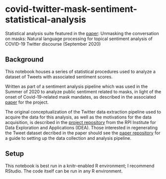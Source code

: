 # covid-twitter-mask-sentiment-statistical-analysis
Statistical analysis suite featured in the [paper](https://www.medrxiv.org/content/10.1101/2020.08.28.20183863v3): Unmasking the conversation on masks: Natural language processing for topical sentiment analysis of COVID-19 Twitter discourse (September 2020)
## Background
This notebook houses a series of statistical procedures used to analyze a dataset of Tweets with associated sentiment scores. 

Written as part of a sentiment analysis pipeline which was used in the Summer of 2020 to analyze public sentiment related to masks, in light of the onset of Covid-19-related mask mandates, as described in the associated [paper](https://www.medrxiv.org/content/10.1101/2020.08.28.20183863v3) for the project. 

The original conceptualization of the Twitter data extraction pipeline used to acquire the data for this analysis, as well as the motivations for the data acquisition, is described in the [project repository](https://github.com/TheRensselaerIDEA/COVID-Twitter) from the RPI Institute for Data Exploration and Applications (IDEA). Those interested in regenerating the Tweet dataset decribed in the paper should see the [paper repository](https://github.com/TheRensselaerIDEA/COVID-masks-nlp) for a guide to setting up the data collection and analysis pipeline.

## Setup
This notebook is best run in a knitr-enabled R environment; I recommend RStudio. The code itself can be run in any R environment.
